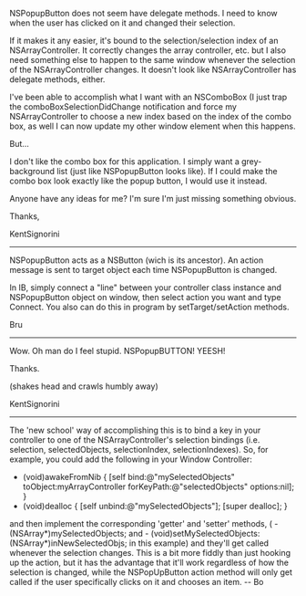 NSPopupButton does not seem have delegate methods.  I need to know when the user has clicked on it and changed their selection.

If it makes it any easier, it's bound to the selection/selection index of an NSArrayController.  It correctly changes the array controller, etc. but I also need something else to happen to the same window whenever the selection of the NSArrayController changes.  It doesn't look like NSArrayController has delegate methods, either.

I've been able to accomplish what I want with an NSComboBox (I just trap the comboBoxSelectionDidChange notification and force my NSArrayController to choose a new index based on the index of the combo box, as well I can now update my other window element when this happens.

But...

I don't like the combo box for this application.  I simply want a grey-background list (just like NSPopupButton looks like).  If I could make the combo box look exactly like the popup button, I would use it instead.

Anyone have any ideas for me?  I'm sure I'm just missing something obvious.

Thanks,

KentSignorini

----

NSPopupButton acts as a NSButton (wich is its ancestor). An action message is sent to target object each time NSPopupButton is changed.

In IB, simply connect a "line" between your controller class instance and NSPopupButton object on window, then select action you want and type Connect.
You also can do this in program by setTarget/setAction methods.

Bru

----

Wow.  Oh man do I feel stupid.  NSPopupBUTTON!  YEESH!

Thanks.

(shakes head and crawls humbly away)

KentSignorini

----

The 'new school' way of accomplishing this is to bind a key in your controller to one of the NSArrayController's selection bindings (i.e.     selection,     selectedObjects,     selectionIndex,     selectionIndexes).  So, for example, you could add the following in your Window Controller:
    
- (void)awakeFromNib
{
	[self bind:@"mySelectedObjects" toObject:myArrayController forKeyPath:@"selectedObjects" options:nil];
}
- (void)dealloc
{
	[self unbind:@"mySelectedObjects"];
	[super dealloc];
}

and then implement the corresponding 'getter' and 'setter' methods, (    - (NSArray*)mySelectedObjects; and     - (void)setMySelectedObjects:(NSArray*)inNewSelectedObjs; in this example) and they'll get called whenever the selection changes.  This is a bit more fiddly than just hooking up the action, but it has the advantage that it'll work regardless of how the selection is changed, while the NSPopUpButton action method will only get called if the user specifically clicks on it and chooses an item.  -- Bo
